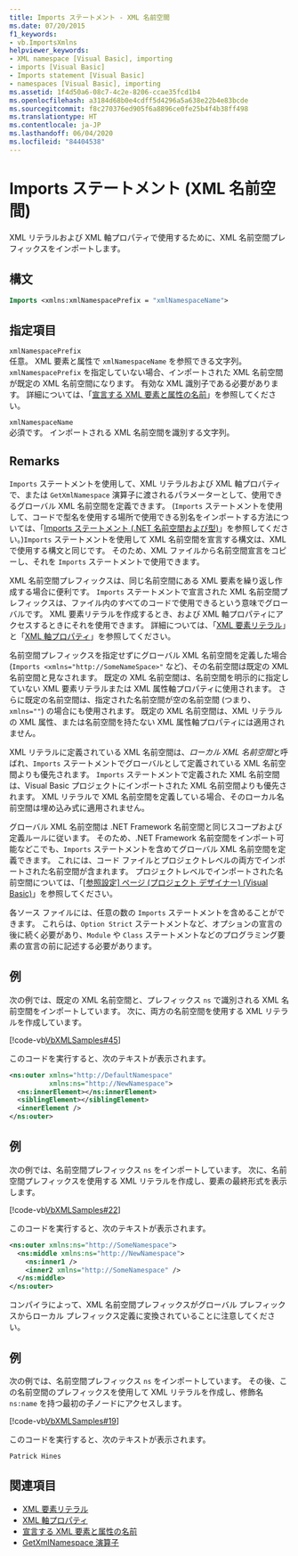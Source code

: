 ```yaml
---
title: Imports ステートメント - XML 名前空間
ms.date: 07/20/2015
f1_keywords:
- vb.ImportsXmlns
helpviewer_keywords:
- XML namespace [Visual Basic], importing
- imports [Visual Basic]
- Imports statement [Visual Basic]
- namespaces [Visual Basic], importing
ms.assetid: 1f4d50a6-08c7-4c2e-8206-ccae35fcd1b4
ms.openlocfilehash: a3184d68b0e4cdff5d4296a5a638e22b4e83bcde
ms.sourcegitcommit: f8c270376ed905f6a8896ce0fe25b4f4b38ff498
ms.translationtype: HT
ms.contentlocale: ja-JP
ms.lasthandoff: 06/04/2020
ms.locfileid: "84404538"
---
```

# <a name="imports-statement-xml-namespace"></a>Imports ステートメント (XML 名前空間)

XML リテラルおよび XML 軸プロパティで使用するために、XML 名前空間プレフィックスをインポートします。

## <a name="syntax"></a>構文

```vb
Imports <xmlns:xmlNamespacePrefix = "xmlNamespaceName">
```

## <a name="parts"></a>指定項目

`xmlNamespacePrefix`  
任意。 XML 要素と属性で `xmlNamespaceName` を参照できる文字列。 `xmlNamespacePrefix` を指定していない場合、インポートされた XML 名前空間が既定の XML 名前空間になります。 有効な XML 識別子である必要があります。 詳細については、「[宣言する XML 要素と属性の名前](../../programming-guide/language-features/xml/names-of-declared-xml-elements-and-attributes.md)」を参照してください。

`xmlNamespaceName`  
必須です。 インポートされる XML 名前空間を識別する文字列。

## <a name="remarks"></a>Remarks

`Imports` ステートメントを使用して、XML リテラルおよび XML 軸プロパティで、または `GetXmlNamespace` 演算子に渡されるパラメーターとして、使用できるグローバル XML 名前空間を定義できます。 (`Imports` ステートメントを使用して、コードで型名を使用する場所で使用できる別名をインポートする方法については、「[Imports ステートメント (.NET 名前空間および型)](imports-statement-net-namespace-and-type.md)」を参照してください。)`Imports` ステートメントを使用して XML 名前空間を宣言する構文は、XML で使用する構文と同じです。 そのため、XML ファイルから名前空間宣言をコピーし、それを `Imports` ステートメントで使用できます。

XML 名前空間プレフィックスは、同じ名前空間にある XML 要素を繰り返し作成する場合に便利です。 `Imports` ステートメントで宣言された XML 名前空間プレフィックスは、ファイル内のすべてのコードで使用できるという意味でグローバルです。 XML 要素リテラルを作成するとき、および XML 軸プロパティにアクセスするときにそれを使用できます。 詳細については、「[XML 要素リテラル](../xml-literals/xml-element-literal.md)」と「[XML 軸プロパティ](../xml-axis/index.md)」を参照してください。

名前空間プレフィックスを指定せずにグローバル XML 名前空間を定義した場合 (`Imports <xmlns="http://SomeNameSpace>"` など)、その名前空間は既定の XML 名前空間と見なされます。 既定の XML 名前空間は、名前空間を明示的に指定していない XML 要素リテラルまたは XML 属性軸プロパティに使用されます。 さらに既定の名前空間は、指定された名前空間が空の名前空間 (つまり、`xmlns=""`) の場合にも使用されます。 既定の XML 名前空間は、XML リテラルの XML 属性、または名前空間を持たない XML 属性軸プロパティには適用されません。

XML リテラルに定義されている XML 名前空間は、*ローカル XML 名前空間*と呼ばれ、`Imports` ステートメントでグローバルとして定義されている XML 名前空間よりも優先されます。 `Imports` ステートメントで定義された XML 名前空間は、Visual Basic プロジェクトにインポートされた XML 名前空間よりも優先されます。 XML リテラルで XML 名前空間を定義している場合、そのローカル名前空間は埋め込み式に適用されません。

グローバル XML 名前空間は .NET Framework 名前空間と同じスコープおよび定義ルールに従います。 そのため、.NET Framework 名前空間をインポート可能などこでも、`Imports` ステートメントを含めてグローバル XML 名前空間を定義できます。 これには、コード ファイルとプロジェクトレベルの両方でインポートされた名前空間が含まれます。 プロジェクトレベルでインポートされた名前空間については、「[[参照設定] ページ (プロジェクト デザイナー) (Visual Basic)](/visualstudio/ide/reference/references-page-project-designer-visual-basic)」を参照してください。

各ソース ファイルには、任意の数の `Imports` ステートメントを含めることができます。 これらは、`Option Strict` ステートメントなど、オプションの宣言の後に続く必要があり、`Module` や `Class` ステートメントなどのプログラミング要素の宣言の前に記述する必要があります。

## <a name="example"></a>例

次の例では、既定の XML 名前空間と、プレフィックス `ns` で識別される XML 名前空間をインポートしています。 次に、両方の名前空間を使用する XML リテラルを作成しています。

[!code-vb[VbXMLSamples#45](~/samples/snippets/visualbasic/VS_Snippets_VBCSharp/VbXMLSamples/VB/Module1.vb#45)]

このコードを実行すると、次のテキストが表示されます。

```xml
<ns:outer xmlns="http://DefaultNamespace"
          xmlns:ns="http://NewNamespace">
  <ns:innerElement></ns:innerElement>
  <siblingElement></siblingElement>
  <innerElement />
</ns:outer>
```

## <a name="example"></a>例

次の例では、名前空間プレフィックス `ns` をインポートしています。 次に、名前空間プレフィックスを使用する XML リテラルを作成し、要素の最終形式を表示します。

[!code-vb[VbXMLSamples#22](~/samples/snippets/visualbasic/VS_Snippets_VBCSharp/VbXMLSamples/VB/XMLSamples10.vb#22)]

このコードを実行すると、次のテキストが表示されます。

```xml
<ns:outer xmlns:ns="http://SomeNamespace">
  <ns:middle xmlns:ns="http://NewNamespace">
    <ns:inner1 />
    <inner2 xmlns="http://SomeNamespace" />
  </ns:middle>
</ns:outer>
```

コンパイラによって、XML 名前空間プレフィックスがグローバル プレフィックスからローカル プレフィックス定義に変換されていることに注意してください。

## <a name="example"></a>例

次の例では、名前空間プレフィックス `ns` をインポートしています。 その後、この名前空間のプレフィックスを使用して XML リテラルを作成し、修飾名 `ns:name` を持つ最初の子ノードにアクセスします。

[!code-vb[VbXMLSamples#19](~/samples/snippets/visualbasic/VS_Snippets_VBCSharp/VbXMLSamples/VB/XMLSamples8.vb#19)]

このコードを実行すると、次のテキストが表示されます。

`Patrick Hines`

## <a name="see-also"></a>関連項目

- [XML 要素リテラル](../xml-literals/xml-element-literal.md)
- [XML 軸プロパティ](../xml-axis/index.md)
- [宣言する XML 要素と属性の名前](../../programming-guide/language-features/xml/names-of-declared-xml-elements-and-attributes.md)
- [GetXmlNamespace 演算子](../operators/getxmlnamespace-operator.md)
